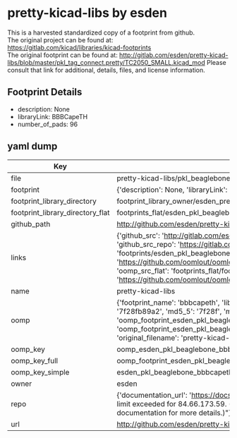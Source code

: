 # pretty-kicad-libs by esden  
This is a harvested standardized copy of a footprint from github.  
The original project can be found at:  
https://gitlab.com/kicad/libraries/kicad-footprints  
The original footprint can be found at:
http://gitlab.com/esden/pretty-kicad-libs/blob/master/pkl_tag_connect.pretty/TC2050_SMALL.kicad_mod
Please consult that link for additional, details, files, and license information.  
## Footprint Details
* description: None  
* libraryLink: BBBCapeTH  
* number_of_pads: 96  
## yaml dump  
| Key | Value |  
| --- | --- |  
| file | pretty-kicad-libs/pkl_beaglebone.pretty/BBBCapeTH.kicad_mod |  
| footprint | {'description': None, 'libraryLink': 'BBBCapeTH', 'number_of_pads': 96} |  
| footprint_library_directory | footprint_library_owner/esden_pretty-kicad-libs |  
| footprint_library_directory_flat | footprints_flat/esden_pkl_beaglebone_bbbcapeth/working |  
| github_path | http://github.com/esden/pretty-kicad-libs/blob/master/pkl_beaglebone.pretty/BBBCapeTH.kicad_mod |  
| links | {'github_src': 'http://gitlab.com/esden/pretty-kicad-libs/blob/master/pkl_tag_connect.pretty/TC2050_SMALL.kicad_mod', 'github_src_repo': 'https://gitlab.com/kicad/libraries/kicad-footprints', 'oomp_bot': 'footprints/esden_pkl_beaglebone_bbbcapeth/working', 'oomp_bot_github': 'https://github.com/oomlout/oomlout_oomp_footprint_bot/tree/main/footprints/esden_pkl_beaglebone_bbbcapeth/working', 'oomp_src_flat': 'footprints_flat/footprints_flat/esden_pkl_beaglebone_bbbcapeth/working', 'oomp_src_flat_github': 'https://github.com/oomlout/oomlout_oomp_footprint_src/tree/main/footprints_flat/esden_pkl_beaglebone_bbbcapeth/working'} |  
| name | pretty-kicad-libs |  
| oomp | {'footprint_name': 'bbbcapeth', 'library_name': 'pkl_beaglebone', 'md5': '7f28fb89a2c22606fc13fd34d256a2c3', 'md5_10': '7f28fb89a2', 'md5_5': '7f28f', 'md5_6': '7f28fb', 'oomp_key': 'oomp_esden_pkl_beaglebone_bbbcapeth', 'oomp_key_extra': 'oomp_footprint_esden_pkl_beaglebone_bbbcapeth', 'oomp_key_full': 'oomp_footprint_esden_pkl_beaglebone_bbbcapeth_7f28fb', 'oomp_key_simple': 'esden_pkl_beaglebone_bbbcapeth', 'original_filename': 'pretty-kicad-libs/pkl_beaglebone.pretty/BBBCapeTH.kicad_mod', 'owner_name': 'esden'} |  
| oomp_key | oomp_esden_pkl_beaglebone_bbbcapeth |  
| oomp_key_full | oomp_footprint_esden_pkl_beaglebone_bbbcapeth |  
| oomp_key_simple | esden_pkl_beaglebone_bbbcapeth |  
| owner | esden |  
| repo | {'documentation_url': 'https://docs.github.com/rest/overview/resources-in-the-rest-api#rate-limiting', 'message': "API rate limit exceeded for 84.66.173.59. (But here's the good news: Authenticated requests get a higher rate limit. Check out the documentation for more details.)"} |  
| url | http://github.com/esden/pretty-kicad-libs |  

